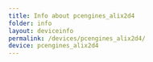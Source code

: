 ```yaml
---
title: Info about pcengines_alix2d4
folder: info
layout: deviceinfo
permalink: /devices/pcengines_alix2d4/
device: pcengines_alix2d4
---
```

